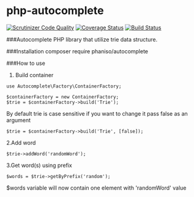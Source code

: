 # php-autocomplete
[![Scrutinizer Code Quality](https://scrutinizer-ci.com/g/phaniso/php-autocomplete/badges/quality-score.png?b=master)](https://scrutinizer-ci.com/g/phaniso/php-autocomplete/?branch=master)
[![Coverage Status](https://coveralls.io/repos/github/phaniso/php-autocomplete/badge.svg?branch=master)](https://coveralls.io/github/phaniso/php-autocomplete?branch=master)
[![Build Status](https://travis-ci.org/phaniso/php-autocomplete.svg?branch=master)](https://travis-ci.org/phaniso/php-autocomplete)

###Autocomplete PHP library that utilize trie data structure.



###Installation
composer require phaniso/autocomplete

###How to use
1. Build container
```
use Autocomplete\Factory\ContainerFactory;

$containerFactory = new ContainerFactory;
$trie = $containerFactory->build('Trie');
```

By default trie is case sensitive if you want to change it pass false as an argument
```
$trie = $containerFactory->build('Trie', [false]);
```

2.Add word
```
$trie->addWord('randomWord');
```
3.Get word(s) using prefix
```
$words = $trie->getByPrefix('random');
```
$words variable will now contain one element with 'randomWord' value
